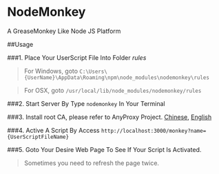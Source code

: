 # NodeMonkey
A GreaseMonkey Like Node JS Platform

##Usage

###1. Place Your UserScript File Into Folder _*rules*_
>For Windows, goto `C:\Users\{UserName}\AppData\Roaming\npm\node_modules\nodemonkey\rules`

>For OSX, goto `/usr/local/lib/node_modules/nodemonkey/rules`


###2. Start Server By Type `nodemonkey` In Your Terminal


###3. Install root CA, please refer to AnyProxy Project. [Chinese](https://github.com/alibaba/anyproxy/wiki/HTTPS%E7%9B%B8%E5%85%B3%E6%95%99%E7%A8%8B), [English](https://github.com/alibaba/anyproxy/wiki/How-to-config-https-proxy)


###4. Active A Script By Access `http://localhost:3000/monkey?name={UserScriptFileName}`


###5. Goto Your Desire Web Page To See If Your Script Is Activated.
>Sometimes you need to refresh the page twice.
